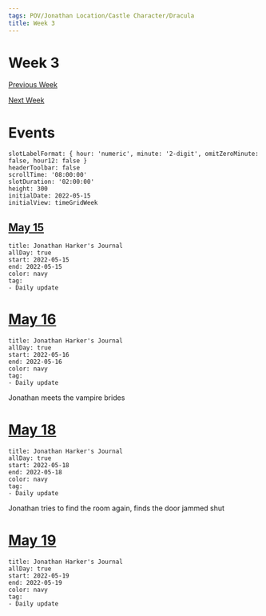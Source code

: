 ```yaml
---
tags: POV/Jonathan Location/Castle Character/Dracula 
title: Week 3
---
```


# Week 3

[Previous Week](2022-W20.md)

[Next Week](2022-W22.md)

# Events

```itinerary
slotLabelFormat: { hour: 'numeric', minute: '2-digit', omitZeroMinute: false, hour12: false }
headerToolbar: false
scrollTime: '08:00:00'
slotDuration: '02:00:00'
height: 300
initialDate: 2022-05-15
initialView: timeGridWeek

```

## [May 15](2022-05-15.md)

```itinerary-event
title: Jonathan Harker's Journal
allDay: true
start: 2022-05-15
end: 2022-05-15
color: navy
tag:
- Daily update
```

# [May 16](2022-05-16.md)

```itinerary-event
title: Jonathan Harker's Journal
allDay: true
start: 2022-05-16
end: 2022-05-16
color: navy
tag:
- Daily update
```

Jonathan meets the vampire brides

# [May 18](2022-05-18.md)

```itinerary-event
title: Jonathan Harker's Journal
allDay: true
start: 2022-05-18
end: 2022-05-18
color: navy
tag:
- Daily update
```

Jonathan tries to find the room again, finds the door jammed shut

# [May 19](2022-05-19.md)

```itinerary-event
title: Jonathan Harker's Journal
allDay: true
start: 2022-05-19
end: 2022-05-19
color: navy
tag:
- Daily update
```